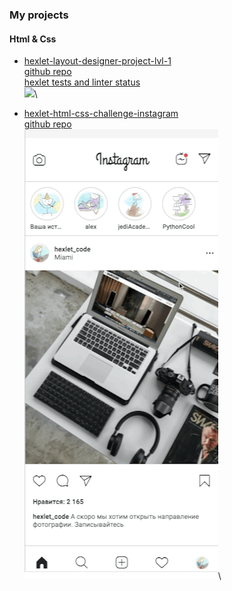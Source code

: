 ### My projects
#### Html & Css
- [hexlet-layout-designer-project-lvl-1](https://maxdzyubak.github.io/hexlet-layout-designer-project-lvl-1/)\
  [github repo](https://github.com/maxdzyubak/maxdzyubak.github.io/tree/main/hexlet-layout-designer-project-lvl-1)\
  [hexlet tests and linter status](https://github.com/maxdzyubak/layout-designer-project-58)\
![](assets/1.gif)\

- [hexlet-html-css-challenge-instagram](https://maxdzyubak.github.io/hexlet-html-css-challenge-instagram/)\
  [github repo](https://github.com/maxdzyubak/maxdzyubak.github.io/tree/main/hexlet-html-css-challenge-instagram)\
![](assets/2.gif)\
